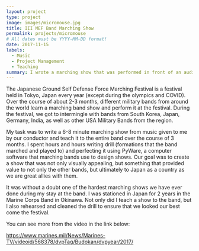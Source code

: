 ```yaml
---
layout: project
type: project
image: images/micromouse.jpg
title: III MEF Band Marching Show
permalink: projects/micromouse
# All dates must be YYYY-MM-DD format!
date: 2017-11-15
labels:
  - Music
  - Project Management
  - Teaching
summary: I wrote a marching show that was performed in front of an audience of over 40,000 people over the course of 4 nights as well as thousands of people online. 
---
```


The Japanese Ground Self Defense Force Marching Festival is a festival held in Tokyo, Japan every year (except during the olympics and COVID). Over the course of about 2-3 months, different military bands from around the world learn a marching band show and perform it at the festival. During the festival, we got to intermingle with bands from South Korea, Japan, Germany, India, as well as other USA Military Bands from the region. 

My task was to write a 6-8 minute marching show from music given to me by our conductor and teach it to the entire band over the course of 3 months. I spent hours and hours writing drill (formations that the band marched and played to) and perfecting it using PyWare, a computer software that marching bands use to design shows. Our goal was to create a show that was not only visually appealing, but something that provided value to not only the other bands, but ultimately to Japan as a country as we are great allies with them. 

It was without a doubt one of the hardest marching shows we have ever done during my stay at the band. I was stationed in Japan for 2 years in the Marine Corps Band in Okinawa. Not only did I teach a show to the band, but I also rehearsed and cleaned the drill to ensure that we looked our best come the festival. 

You can see more from the video in the link below:

https://www.marines.mil/News/Marines-TV/videoid/568378/dvpTag/Budokan/dvpyear/2017/



